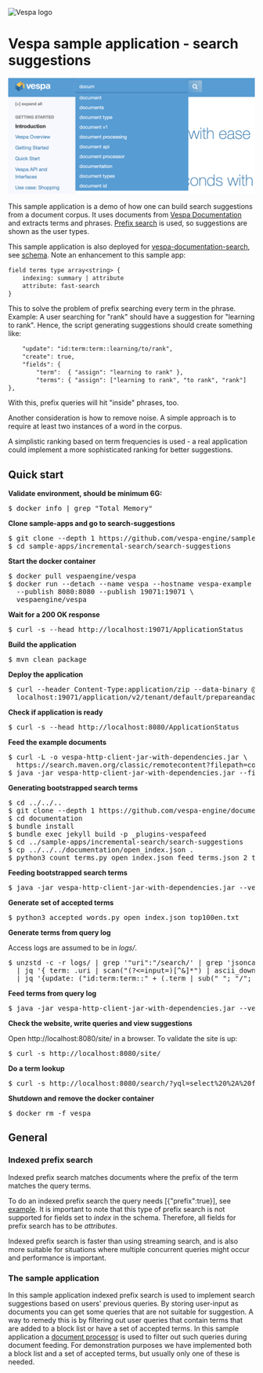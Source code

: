 <!-- Copyright Yahoo. Licensed under the terms of the Apache 2.0 license. See LICENSE in the project root. -->

![Vespa logo](https://vespa.ai/assets/vespa-logo-color.png)

# Vespa sample application - search suggestions

![search suggestion](img/suggestions.png)

This sample application is a demo of how one can build search suggestions from a document corpus.
It uses documents from [Vespa Documentation](https://github.com/vespa-engine/documentation)
and extracts terms and phrases.
[Prefix search](https://docs.vespa.ai/en/text-matching-ranking.html#prefix-search) is used,
so suggestions are shown as the user types.

This sample application is also deployed for [vespa-documentation-search](../../vespa-cloud/vespa-documentation-search),
see [schema](../../vespa-cloud/vespa-documentation-search/src/main/application/schemas/term.sd).
Note an enhancement to this sample app:

    field terms type array<string> {
        indexing: summary | attribute
        attribute: fast-search
    }

This to solve the problem of prefix searching every term in the phrase.
Example: A user searching for "rank" should have a suggestion for "learning to rank".
Hence, the script generating suggestions should create something like:

        "update": "id:term:term::learning/to/rank",
        "create": true,
        "fields": {
            "term":  { "assign": "learning to rank" },
            "terms": { "assign": ["learning to rank", "to rank", "rank"] },

With this, prefix queries will hit "inside" phrases, too.

Another consideration is how to remove noise.
A simple approach is to require at least two instances of a word in the corpus.

A simplistic ranking based on term frequencies is used -
a real application could implement a more sophisticated ranking for better suggestions.



## Quick start

**Validate environment, should be minimum 6G:**

<pre>
$ docker info | grep "Total Memory"
</pre>


**Clone sample-apps and go to search-suggestions**

<pre data-test="exec">
$ git clone --depth 1 https://github.com/vespa-engine/sample-apps.git
$ cd sample-apps/incremental-search/search-suggestions
</pre>


**Start the docker container**

<pre data-test="exec">
$ docker pull vespaengine/vespa
$ docker run --detach --name vespa --hostname vespa-example \
  --publish 8080:8080 --publish 19071:19071 \
  vespaengine/vespa
</pre>


**Wait for a 200 OK response** 

<pre data-test="exec" data-test-wait-for="200 OK">
$ curl -s --head http://localhost:19071/ApplicationStatus
</pre>


**Build the application**

<pre data-test="exec">
$ mvn clean package
</pre>


**Deploy the application**

<pre data-test="exec" data-test-assert-contains="prepared and activated.">
$ curl --header Content-Type:application/zip --data-binary @target/application.zip \
  localhost:19071/application/v2/tenant/default/prepareandactivate
</pre>


**Check if application is ready**

<pre data-test="exec" data-test-wait-for="200 OK">
$ curl -s --head http://localhost:8080/ApplicationStatus
</pre>


**Feed the example documents**

<pre data-test="exec">
$ curl -L -o vespa-http-client-jar-with-dependencies.jar \
  https://search.maven.org/classic/remotecontent?filepath=com/yahoo/vespa/vespa-http-client/7.391.28/vespa-http-client-7.391.28-jar-with-dependencies.jar
$ java -jar vespa-http-client-jar-with-dependencies.jar --file example_feed.json --endpoint http://localhost:8080
</pre>


**Generating bootstrapped search terms**

<pre data-test="exec">
$ cd ../../..
$ git clone --depth 1 https://github.com/vespa-engine/documentation.git
$ cd documentation
$ bundle install
$ bundle exec jekyll build -p _plugins-vespafeed
$ cd ../sample-apps/incremental-search/search-suggestions
$ cp ../../../documentation/open_index.json .
$ python3 count_terms.py open_index.json feed_terms.json 2 top100en.txt
</pre>


**Feeding bootstrapped search terms**
<!-- It is hard to assert on no failures in the feed, assert later in term lookup query -->
<pre data-test="exec">
$ java -jar vespa-http-client-jar-with-dependencies.jar --verbose --file feed_terms.json --endpoint http://localhost:8080
</pre>


**Generate set of accepted terms**

<pre data-test="exec">
$ python3 accepted_words.py open_index.json top100en.txt
</pre>


**Generate terms from query log**

Access logs are assumed to be in *logs/*.
<pre>
$ unzstd -c -r logs/ | grep '"uri":"/search/' | grep 'jsoncallback' \
  | jq '{ term: .uri | scan("(?&lt;=input=)[^&]*") | ascii_downcase | sub("(%..|[^a-z0-9]| )+"; " "; "g") | sub("^ | $"; ""; "g"), hits: .search.hits }' \
  | jq '{update: ("id:term:term::" + (.term | sub(" "; "/"; "g"))), create: true, fields: { term: { assign: .term }, query_count: { increment: 1 }, query_hits: { assign: .hits } } }' > feed_queries.json
</pre>


**Feed terms from query log**

<pre>
$ java -jar vespa-http-client-jar-with-dependencies.jar --verbose --file feed_queries.json --endpoint http://localhost:8080
</pre>


**Check the website, write queries and view suggestions**

Open http://localhost:8080/site/ in a browser.
To validate the site is up:
<pre data-test="exec" data-test-assert-contains="search suggestions">
$ curl -s http://localhost:8080/site/
</pre>


**Do a term lookup**

<pre data-test="exec" data-test-assert-contains="id:term:term::doc">
$ curl -s http://localhost:8080/search/?yql=select%20%2A%20from%20sources%20%2A%20where%20term%20contains%20%22doc%22%3B
</pre>


**Shutdown and remove the docker container**

<pre data-test="after">
$ docker rm -f vespa
</pre>



## General

### Indexed prefix search

Indexed prefix search matches documents where the prefix of the term matches the query terms.

To do an indexed prefix search the query needs \[{"prefix":true}],
see [example](https://docs.vespa.ai/en/streaming-search.html#match-mode).
It is important to note that this type of prefix search is not supported for fields set to _index_ in the schema. 
Therefore, all fields for prefix search has to be _attributes_.

Indexed prefix search is faster than using streaming search,
and is also more suitable for situations where multiple concurrent queries might occur and performance is important.


### The sample application

In this sample application indexed prefix search is used to implement search suggestions
based on users' previous queries.
By storing user-input as documents you can get some queries that are not suitable for suggestion.
A way to remedy this is by filtering out user queries that contain terms that are added to a block list
or have a set of accepted terms.
In this sample application a [document processor](https://docs.vespa.ai/en/document-processing.html)
is used to filter out such queries during document feeding.
For demonstration purposes we have implemented both a block list and a set of accepted terms,
but usually only one of these is needed.
